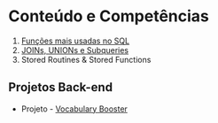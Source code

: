 # Conteúdo e Competências

1. [Funções mais usadas no SQL](bloco-21-funcoes-sql-joins-e-subqueries/dia-1-funcoes-mais-usadas-no-sql)
2. [JOINs, UNIONs e Subqueries](bloco-21-funcoes-sql-joins-e-subqueries/dia-2-descomplicando-joins-unions-e-subqueries)
3. Stored Routines & Stored Functions

## Projetos Back-end
- Projeto - [Vocabulary Booster](https://github.com/tryber/sd-010-b-mysql-vocabulary-booster/tree/palenske-mysql-vocabulary-booster)
